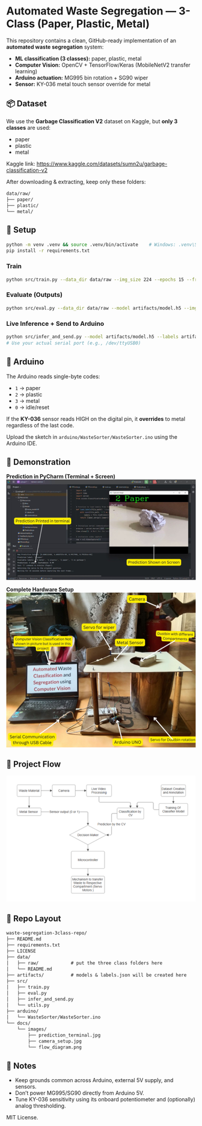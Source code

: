 # Automated Waste Segregation — 3-Class (Paper, Plastic, Metal)

This repository contains a clean, GitHub-ready implementation of an **automated waste segregation** system:
- **ML classification (3 classes):** paper, plastic, metal
- **Computer Vision:** OpenCV + TensorFlow/Keras (MobileNetV2 transfer learning)
- **Arduino actuation:** MG995 bin rotation + SG90 wiper
- **Sensor:** KY-036 metal touch sensor override for metal

## 📦 Dataset
We use the **Garbage Classification V2** dataset on Kaggle, but **only 3 classes** are used:
- paper
- plastic
- metal

Kaggle link: https://www.kaggle.com/datasets/sumn2u/garbage-classification-v2

After downloading & extracting, keep only these folders:
```
data/raw/
├── paper/
├── plastic/
└── metal/
```

## 🚀 Setup
```bash
python -m venv .venv && source .venv/bin/activate    # Windows: .venv\Scripts\activate
pip install -r requirements.txt
```

### Train
```bash
python src/train.py --data_dir data/raw --img_size 224 --epochs 15 --freeze 100 --model_out artifacts/model.h5
```

### Evaluate (Outputs)
```bash
python src/eval.py --data_dir data/raw --model artifacts/model.h5 --img_size 224
```

### Live Inference + Send to Arduino
```bash
python src/infer_and_send.py --model artifacts/model.h5 --labels artifacts/labels.json --port COM4 --baud 9600 --img_size 224
# Use your actual serial port (e.g., /dev/ttyUSB0)
```

## 🔌 Arduino
The Arduino reads single-byte codes:
- `1` → paper
- `2` → plastic
- `3` → metal
- `0` → idle/reset

If the **KY-036** sensor reads HIGH on the digital pin, it **overrides** to metal regardless of the last code.

Upload the sketch in `arduino/WasteSorter/WasteSorter.ino` using the Arduino IDE.

## 📸 Demonstration
**Prediction in PyCharm (Terminal + Screen)**  
![Prediction Printed in terminal](docs/images/prediction_terminal.jpg)

**Complete Hardware Setup**  
![Hardware Setup](docs/images/camera_setup.jpg)

## 🔁 Project Flow
![Flow Diagram](docs/images/flow_diagram.png)

## 📁 Repo Layout
```
waste-segregation-3class-repo/
├── README.md
├── requirements.txt
├── LICENSE
├── data/
│   ├── raw/            # put the three class folders here
│   └── README.md
├── artifacts/          # models & labels.json will be created here
├── src/
│   ├── train.py
│   ├── eval.py
│   ├── infer_and_send.py
│   └── utils.py
├── arduino/
│   └── WasteSorter/WasteSorter.ino
└── docs/
    └── images/
        ├── prediction_terminal.jpg
        ├── camera_setup.jpg
        └── flow_diagram.png
```

## 📝 Notes
- Keep grounds common across Arduino, external 5V supply, and sensors.
- Don’t power MG995/SG90 directly from Arduino 5V.
- Tune KY-036 sensitivity using its onboard potentiometer and (optionally) analog thresholding.

MIT License.

